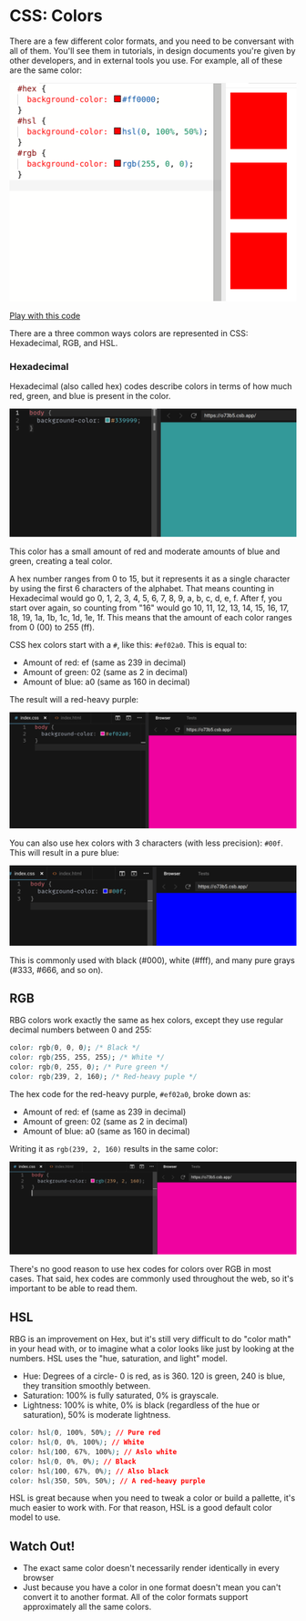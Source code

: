 # CSS: Colors

There are a few different color formats, and you need to be conversant with all of them. You'll see them in tutorials, in design documents you're given by other developers, and in external tools you use. For example, all of these are the same color:

![3 boxes with different color models that are the same color](assets/same-color.png)

[Play with this code](https://codesandbox.io/s/ecstatic-sun-qdulk?file=/index.css)

There are a three common ways colors are represented in CSS: Hexadecimal, RGB, and HSL.

### Hexadecimal

Hexadecimal (also called hex) codes describe colors in terms of how much red, green, and blue is present in the color.

![A teal green hex color code](assets/colors-2.png)

This color has a small amount of red and moderate amounts of blue and green, creating a teal color.

A hex number ranges from 0 to 15, but it represents it as a single character by using the first 6 characters of the alphabet. That means counting in Hexadecimal would go 0, 1, 2, 3, 4, 5, 6, 7, 8, 9, a, b, c, d, e, f. After f, you start over again, so counting from "16" would go 10, 11, 12, 13, 14, 15, 16, 17, 18, 19, 1a, 1b, 1c, 1d, 1e, 1f. This means that the amount of each color ranges from 0 (00) to 255 (ff).

CSS hex colors start with a `#`, like this: `#ef02a0`. This is equal to:

* Amount of red: ef (same as 239 in decimal)
* Amount of green: 02 (same as 2 in decimal)
* Amount of blue: a0 (same as 160 in decimal)

The result will a red-heavy purple:

![A purple hex color code](assets/colors-3.png)

You can also use hex colors with 3 characters (with less precision): `#00f`. This will result in a pure blue:

![A blue hex color code](assets/colors-4.png)

This is commonly used with black (#000), white (#fff), and many pure grays (#333, #666, and so on).

## RGB

RBG colors work exactly the same as hex colors, except they use regular decimal numbers between 0 and 255:

```css
color: rgb(0, 0, 0); /* Black */
color: rgb(255, 255, 255); /* White */
color: rgb(0, 255, 0); /* Pure green */
color: rgb(239, 2, 160); /* Red-heavy puple */
```

The hex code for the red-heavy purple, `#ef02a0`, broke down as:

* Amount of red: ef (same as 239 in decimal)
* Amount of green: 02 (same as 2 in decimal)
* Amount of blue: a0 (same as 160 in decimal)

Writing it as `rgb(239, 2, 160)` results in the same color:

![A purple RGB color code](assets/colors-5.png)

There's no good reason to use hex codes for colors over RGB in most cases. That said, hex codes are commonly used throughout the web, so it's important to be able to read them.

## HSL

RBG is an improvement on Hex, but it's still very difficult to do "color math" in your head with, or to imagine what a color looks like just by looking at the numbers. HSL uses the "hue, saturation, and light" model.

* Hue: Degrees of a circle- 0 is red, as is 360. 120 is green, 240 is blue, they transition smoothly between.
* Saturation: 100% is fully saturated, 0% is grayscale.
* Lightness: 100% is white, 0% is black (regardless of the hue or saturation), 50% is moderate lightness.

```css
color: hsl(0, 100%, 50%); // Pure red
color: hsl(0, 0%, 100%); // White
color: hsl(100, 67%, 100%); // Aslo white
color: hsl(0, 0%, 0%); // Black
color: hsl(100, 67%, 0%); // Also black
color: hsl(350, 50%, 50%); // A red-heavy purple
```

HSL is great because when you need to tweak a color or build a pallette, it's much easier to work with. For that reason, HSL is a good default color model to use.

## Watch Out!

* The exact same color doesn't necessarily render identically in every browser
* Just because you have a color in one format doesn't mean you can't convert it to another format. All of the color formats support approximately all the same colors.
